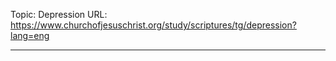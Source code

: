 Topic: Depression
URL: https://www.churchofjesuschrist.org/study/scriptures/tg/depression?lang=eng

---

